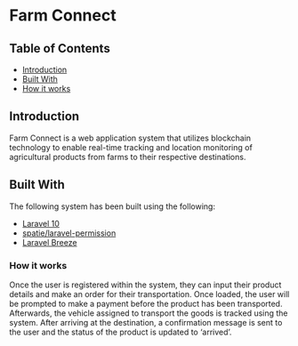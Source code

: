 
# Farm Connect

## Table of Contents

- [Introduction](#introduction)
- [Built With](#built-with)
- [How it works](#how-it-works)

## Introduction

Farm Connect is a web application system that utilizes blockchain technology to enable real-time tracking and location monitoring of agricultural products from farms to their respective destinations.

## Built With

The following system has been built using the following:
- [Laravel 10](https://laravel.com/docs/10.x/installation)
- [spatie/laravel-permission](https://github.com/spatie/laravel-permission)
- [Laravel Breeze](https://laravel.com/docs/10.x/starter-kits#breeze-and-blade)

### How it works
Once the user is registered within the system, they can input their product details and make an order for their transportation. Once loaded, the user will be prompted to make a payment before the product has been transported. Afterwards, the vehicle assigned to transport the goods is tracked using the system. After arriving at the destination, a confirmation message is sent to the user and the status of the product is updated to ‘arrived’.